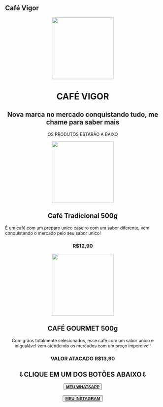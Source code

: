 ## Café Vigor

  <head>
    <link rel="stylesheet" href="style.css">
  </head>
  <body>
   <center>
     <img class="produto" src="https://i.im.ge/2024/06/18/KkrAhJ.IMG-20240613-WA0082.jpeg" height="200px" width="200px">
   </center>
<center>
  <h1>CAFÉ VIGOR</h1>
</center>
<center>
  <h2>Nova marca no mercado conquistando tudo, me chame para saber mais</h2>
</center>
<center>
  <p> OS PRODUTOS ESTARÃO A BAIXO</p>
</center>
<center>
  <img src="https://i.im.ge/2024/07/17/V3UUJ8.fb28f858d1e14ebf8e6a700e55b97c1b.jpeg" width="200" height="200">
  </center>
  <center>
    <h2>Café Tradicional 500g</h2>
  </center>
  <p>É um café com um preparo unico caseiro com um sabor diferente, vem conquistando o mercado pelo seu sabor unico!</p>
<center><h3 class="colorCod">R$12,90</h3></center>
<center><img src="https://i.im.ge/2024/07/21/VR7wVh.Picsart-24-07-05-10-03-56-784.jpeg" width="200" height="200"><center/>
<center><h2>CAFÉ GOURMET 500g</h2></center>
<center><p>Com grãos totalmente selecionados, esse café com um sabor unico e inigualável vem atendendo os mercados com um preço imperdivel!</p></center>
<center><h3 class="colorCod">VALOR ATACADO R$13,90</h3></center>
<center><h2>⇩CLIQUE EM UM DOS BOTÕES ABAIXO⇩</h2></center>
<center>
  <button><a href="https://mywhats.net/VigorCafe"><strong>MEU WHATSAPP</strong>
  </a>
  </button>
  </center><br>
<center>
  <button><a href="https://www.instagram.com/cafe_vigor?igsh=NjVtM2NwdzFoYXlm"><strong>MEU INSTAGRAM</strong></a></button></center><br>
  </body>
</html>
